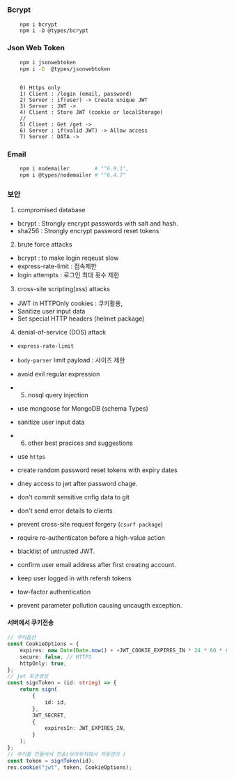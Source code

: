 #

### Bcrypt

```
    npm i bcrypt
    npm i -D @types/bcrypt
```

### Json Web Token

```sh
    npm i jsonwebtoken
    npm i -D  @types/jsonwebtoken
```

```

    0) Https only
    1) Client : /login (email, password)
    2) Server : if(user) -> Create unique JWT
    3) Server : JWT ->
    4) Client : Store JWT (cookie or localStorage)
    //
    5) Clinet : Get /get ->
    6) Server : if(valid JWT) -> Allow access
    7) Server : DATA ->
```

### Email

```sh
    npm i nodemailer        # "^6.9.1",
    npm i @types/nodemailer # "^6.4.7"

```

### 보안

1. compromised database

- bcrypt : Strongly encrypt passwords with salt and hash.
- sha256 : Strongly encrypt password reset tokens

2. brute force attacks

- bcrypt : to make login reqeust slow
- express-rate-limit : 접속제한
- login attempts : 로그인 최대 횟수 제한

3. cross-site scripting(xss) attacks

- JWT in HTTPOnly cookies : 쿠키활용,
- Sanitize user input data
- Set special HTTP headers (helmet package)

4. denial-of-service (DOS) attack

- `express-rate-limit`
- `body-parser` limit payload : 사이즈 제한
- avoid evil regular expression

- 5. nosql query injection
- use mongoose for MongoDB (schema Types)
- sanitize user input data

- 6. other best pracices and suggestions
- use `https`
- create random password reset tokens with expiry dates
- dney access to jwt after password chage.
- don't commit sensitive cnfig data to git
- don't send error details to clients
- prevent cross-site request forgery (`csurf package`)
- require re-authenticaton before a high-value action
- blacklist of untrusted JWT.
- confirm user email address after first creating account.
- keep user logged in with refersh tokens
- tow-factor authentication
- prevent parameter pollution causing uncaugth exception.

#### 서버에서 쿠키전송

```ts
// 쿠키옵션
const CookieOptions = {
	expires: new Date(Date.now() + +JWT_COOKIE_EXPIRES_IN * 24 * 60 * 60 * 1000),
	secure: false, // HTTPS
	httpOnly: true,
};
// jwt 토큰생성
const signToken = (id: string) => {
	return sign(
		{
			id: id,
		},
		JWT_SECRET,
		{
			expiresIn: JWT_EXPIRES_IN,
		}
	);
};
// 쿠키를 만들어서 전송(브라우저에서 자동관리 )
const token = signToken(id);
res.cookie("jwt", token, CookieOptions);
```
